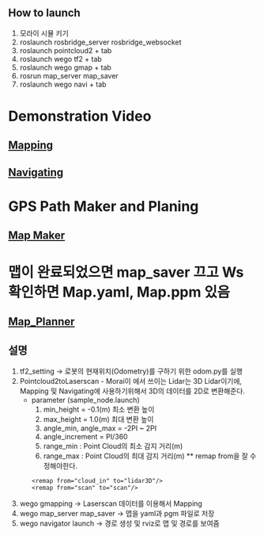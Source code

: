 ## How to launch

1. 모라이 시뮬 키기
2. roslaunch rosbridge_server rosbridge_websocket
3. roslaunch pointcloud2 + tab
4. roslaunch wego tf2 + tab
5. roslaunch wego gmap + tab
6. rosrun map_server map_saver
7. roslaunch wego navi + tab


# Demonstration Video

[Mapping](https://drive.google.com/file/d/1l-ZT98mDnqRU7xDT34kRlDjsKk6TW3Nr/view?usp=drive_link)
---
[Navigating](https://drive.google.com/file/d/1txlhUMaUrxzmGoWG7h5oqlxCImq2Mic9/view?usp=drive_link)
---


# GPS Path Maker and Planing

[Map Maker](https://drive.google.com/file/d/1-PPzuspkoQL8jNinol6OvLZa_LZsD2mp/view?usp=drive_link)
---

# 맵이 완료되었으면 map_saver 끄고 Ws 확인하면 Map.yaml, Map.ppm 있음

[Map_Planner](https://drive.google.com/file/d/1kgRYsdh2dWlNnzoh8QPpCpUZ4P43G_nB/view?usp=drive_link)
---


## 설명
1. tf2_setting -> 로봇의 현재위치(Odometry)를 구하기 위한 odom.py를 실행
2. Pointcloud2toLaserscan - Morai이 에서 쓰이는 Lidar는 3D Lidar이기에, Mapping 및 Navigating에 사용하기위해서 3D의 데이터를 2D로 변환해준다.
    - parameter (sample_node.launch)
        1. min_height = -0.1(m) 최소 변환 높이
        2. max_height = 1.0(m) 최대 변환 높이
        3. angle_min, angle_max = -2PI ~ 2PI
        4. angle_increment = PI/360
        5. range_min : Point Cloud의 최소 감지 거리(m)
        6. range_max : Point Cloud의 최대 감지 거리(m)
        ** remap from을 잘 수정해야한다.
        ```(xml)
        <remap from="cloud_in" to="lidar3D"/>
        <remap from="scan" to="scan"/>
3. wego gmapping -> Laserscan 데이터를 이용해서 Mapping
4. wego map_server map_saver -> 맵을 yaml과 pgm 파일로 저장
5. wego navigator launch -> 경로 생성 및 rviz로 맵 및 경로를 보여줌